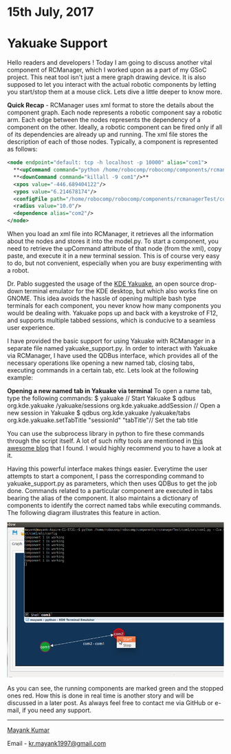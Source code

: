 # 15th July, 2017

# Yakuake Support

Hello readers and developers ! Today I am going to discuss another vital component of RCManager, which I worked upon as a part of my GSoC project. This neat tool isn't just a mere graph drawing device. It is also supposed to let you interact with the actual robotic components by letting you start/stop them at a mouse click. Lets dive a little deeper to know more.

**Quick Recap** - RCManager uses xml format to store the details about the component graph. Each node represents a robotic component say a robotic arm. Each edge between the nodes represents the dependency of a component on the other. Ideally, a robotic component can be fired only if all of its dependencies are already up and running. The xml file stores the description of each of those nodes. Typically, a component is represented as follows:

```xml
<node endpoint="default: tcp -h localhost -p 10000" alias="com1">
  **<upCommand command="python /home/robocomp/robocomp/components/rcmanagerTest/com1/src/com1.py --Ice.Config=/com1/etc/config"/>**
  **<downCommand command="killall -9 com1"/>**
  <xpos value="-446.689404122"/>
  <ypos value="6.214678174"/>
  <configFile path="/home/robocomp/robocomp/components/rcmanagerTest/com1/etc/config"/>
  <radius value="10.0"/>
  <dependence alias="com2"/>
</node>
```

When you load an xml file into RCManager, it retrieves all the information about the nodes and stores it into the model.py. To start a component, you need to retrieve the upCommand attribute of that node (from the xml), copy paste, and execute it in a new terminal session. This is of course very easy to do, but not convenient, especially when you are busy experimenting with a robot. 

Dr. Pablo suggested the usage of the [KDE Yakuake](https://www.kde.org/applications/system/yakuake/), an open source drop-down terminal emulator for the KDE desktop, but which also works fine on GNOME. This idea avoids the hassle of opening multiple bash type terminals for each component, you never know how many components you would be dealing with. Yakuake pops up and back with a keystroke of F12, and supports multiple tabbed sessions, which is conducive to a seamless user experience.

I have provided the basic support for using Yakuake with RCManager in a separate file named yakuake_support.py. In order to interact with Yakuake via RCManager, I have used the QDBus interface, which provides all of the necessary operations like opening a new named tab, closing tabs, executing commands in a certain tab, etc. Lets look at the following example:

**Opening a new named tab in Yakuake via terminal**
To open a name tab, type the following commands:
$ yakuake                                                                               // Start Yakuake
$ qdbus org.kde.yakuake /yakuake/sessions org.kde.yakuake.addSession                    // Open a new session in Yakuake
$ qdbus org.kde.yakuake /yakuake/tabs org.kde.yakuake.setTabTitle "sessionId" "tabTitle"// Set the tab title

You can use the subprocess library in python to fire these commands through the script itself. A lot of such nifty tools are mentioned in [this awesome blog](http://urfoex.blogspot.in/2016/08/qdbus-create-tabs-in-yakuake-and-pidgin.html) that I found. I would highly recommend you to have a look at it.

Having this powerful interface makes things easier. Everytime the user attempts to start a component, I pass the corresponding command to yakuake_support.py as parameters, which then uses QDBus to get the job done. Commands related to a particular component are executed in tabs bearing the alias of the component. It also maintains a dictionary of components to identify the correct named tabs while executing commands. The following diagram illustrates this feature in action.

![Running components on Yakuake](images/post5_img1.png)

As you can see, the running components are marked green and the stopped ones red. How this is done in real time is another story and will be discussed in a later post. As always feel free to contact me via GitHub or e-mail, if you need any support.

* * * 

[Mayank Kumar](https://github.com/Kmayankkr/)

Email - kr.mayank1997@gmail.com
